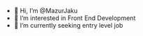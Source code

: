 - 👋 Hi, I’m @MazurJaku
- 👀 I’m interested in Front End Development
- 🌱 I’m currently seeking entry level job
